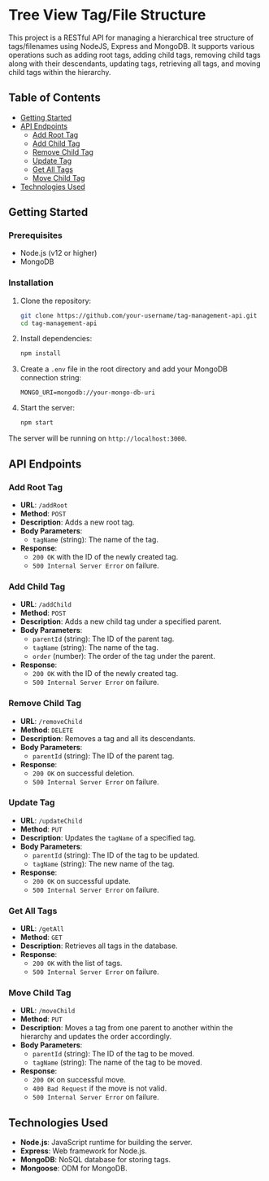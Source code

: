 # Tree View Tag/File Structure

This project is a RESTful API for managing a hierarchical tree structure of tags/filenames using NodeJS, Express and MongoDB. It supports various operations such as adding root tags, adding child tags, removing child tags along with their descendants, updating tags, retrieving all tags, and moving child tags within the hierarchy.

## Table of Contents

- [Getting Started](#getting-started)
- [API Endpoints](#api-endpoints)
  - [Add Root Tag](#add-root-tag)
  - [Add Child Tag](#add-child-tag)
  - [Remove Child Tag](#remove-child-tag)
  - [Update Tag](#update-tag)
  - [Get All Tags](#get-all-tags)
  - [Move Child Tag](#move-child-tag)
- [Technologies Used](#technologies-used)

## Getting Started

### Prerequisites

- Node.js (v12 or higher)
- MongoDB

### Installation

1. Clone the repository:
    ```bash
    git clone https://github.com/your-username/tag-management-api.git
    cd tag-management-api
    ```

2. Install dependencies:
    ```bash
    npm install
    ```

3. Create a `.env` file in the root directory and add your MongoDB connection string:
    ```
    MONGO_URI=mongodb://your-mongo-db-uri
    ```

4. Start the server:
    ```bash
    npm start
    ```

The server will be running on `http://localhost:3000`.

## API Endpoints

### Add Root Tag

- **URL**: `/addRoot`
- **Method**: `POST`
- **Description**: Adds a new root tag.
- **Body Parameters**:
  - `tagName` (string): The name of the tag.
- **Response**:
  - `200 OK` with the ID of the newly created tag.
  - `500 Internal Server Error` on failure.

### Add Child Tag

- **URL**: `/addChild`
- **Method**: `POST`
- **Description**: Adds a new child tag under a specified parent.
- **Body Parameters**:
  - `parentId` (string): The ID of the parent tag.
  - `tagName` (string): The name of the tag.
  - `order` (number): The order of the tag under the parent.
- **Response**:
  - `200 OK` with the ID of the newly created tag.
  - `500 Internal Server Error` on failure.

### Remove Child Tag

- **URL**: `/removeChild`
- **Method**: `DELETE`
- **Description**: Removes a tag and all its descendants.
- **Body Parameters**:
  - `parentId` (string): The ID of the parent tag.
- **Response**:
  - `200 OK` on successful deletion.
  - `500 Internal Server Error` on failure.

### Update Tag

- **URL**: `/updateChild`
- **Method**: `PUT`
- **Description**: Updates the `tagName` of a specified tag.
- **Body Parameters**:
  - `parentId` (string): The ID of the tag to be updated.
  - `tagName` (string): The new name of the tag.
- **Response**:
  - `200 OK` on successful update.
  - `500 Internal Server Error` on failure.

### Get All Tags

- **URL**: `/getAll`
- **Method**: `GET`
- **Description**: Retrieves all tags in the database.
- **Response**:
  - `200 OK` with the list of tags.
  - `500 Internal Server Error` on failure.

### Move Child Tag

- **URL**: `/moveChild`
- **Method**: `PUT`
- **Description**: Moves a tag from one parent to another within the hierarchy and updates the order accordingly.
- **Body Parameters**:
  - `parentId` (string): The ID of the tag to be moved.
  - `tagName` (string): The name of the tag to be moved.
- **Response**:
  - `200 OK` on successful move.
  - `400 Bad Request` if the move is not valid.
  - `500 Internal Server Error` on failure.

## Technologies Used

- **Node.js**: JavaScript runtime for building the server.
- **Express**: Web framework for Node.js.
- **MongoDB**: NoSQL database for storing tags.
- **Mongoose**: ODM for MongoDB.

